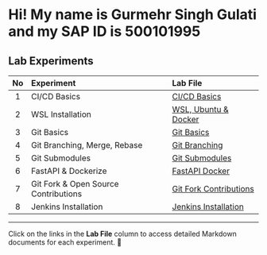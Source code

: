# Hi! My name is Gurmehr Singh Gulati and my SAP ID is 500101995


## Lab Experiments

| No | Experiment                          | Lab File |
|:--:|:------------------------------------|:--------------------------------------|
| 1  | CI/CD Basics                        | [CI/CD Basics](lab_1.md)                    |
| 2  | WSL Installation                     | [WSL, Ubuntu & Docker](lab_2.md) |
| 3  | Git Basics                           | [Git Basics](lab_3.md) |
| 4  | Git Branching, Merge, Rebase         | [Git Branching](lab_4.md) |
| 5  | Git Submodules                       | [Git Submodules](lab_5.md) |
| 6  | FastAPI & Dockerize                  | [FastAPI Docker](lab_6.md) |
| 7  | Git Fork & Open Source Contributions | [Git Fork Contributions](lab_7.md) |
| 8  | Jenkins Installation | [Jenkins Installation](lab_8.md) |


---

Click on the links in the **Lab File** column to access detailed Markdown documents for each experiment. 🚀
